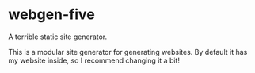 webgen-five
===========

A terrible static site generator.

This is a modular site generator for generating websites. By default it has my website inside, so I recommend changing it a bit!
